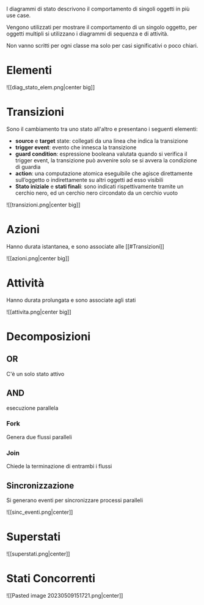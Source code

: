 I diagrammi di stato descrivono il comportamento di singoli oggetti in più use case.

Vengono utilizzati per mostrare il comportamento di un singolo oggetto, per oggetti multipli si utilizzano i diagrammi di sequenza e di attività.

Non vanno scritti per ogni classe ma solo per casi significativi o poco chiari.

# Elementi

![[diag_stato_elem.png|center big]]

# Transizioni

Sono il cambiamento tra uno stato all'altro e presentano i seguenti elementi:

- __source__ e __target__ state: collegati da una linea che indica la transizione
- __trigger event__: evento che innesca la transizione
- __guard condition__: espressione booleana valutata quando si verifica il trigger event, la transizione può avvenire solo se si avvera la condizione di guardia
- __action__: una computazione atomica eseguibile che agisce direttamente sull’oggetto o indirettamente su altri oggetti ad esso visibili
- __Stato iniziale__ e __stati finali__: sono indicati rispettivamente tramite un cerchio nero, ed un cerchio nero circondato da un cerchio vuoto

![[transizioni.png|center big]]

# Azioni

Hanno durata istantanea, e sono associate alle [[#Transizioni]]

![[azioni.png|center big]]

# Attività

Hanno durata prolungata e sono associate agli stati

![[attivita.png|center big]]

# Decomposizioni

## OR

C'è un solo stato attivo

## AND

esecuzione parallela

### Fork

Genera due flussi paralleli

### Join

Chiede la terminazione di entrambi i flussi

## Sincronizzazione

Si generano eventi per sincronizzare processi paralleli

![[sinc_eventi.png|center]]

# Superstati

![[superstati.png|center]]

# Stati Concorrenti

![[Pasted image 20230509151721.png|center]]
